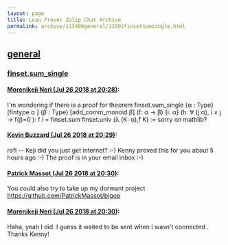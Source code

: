 ```yaml
---
layout: page
title: Lean Prover Zulip Chat Archive 
permalink: archive/113488general/31502finsetsumsingle.html
---
```


## [general](index.html)
### [finset.sum_single](31502finsetsumsingle.html)

#### [Morenikeji Neri (Jul 26 2018 at 20:28)](https://leanprover.zulipchat.com/#narrow/stream/113488-general/topic/finset.sum_single/near/130363587):
I'm wondering if there is a proof for
theorem finset.sum_single {α : Type}[fintype α ] {β : Type} [add_comm_monoid β] (f: α → β) {i: α} (h: ∀ (j:α), i ≠ j → f(j)=0 ): 
f i = finset.sum finset.univ (λ (K: α),f K) := sorry
on mathlib?

#### [Kevin Buzzard (Jul 26 2018 at 20:29)](https://leanprover.zulipchat.com/#narrow/stream/113488-general/topic/finset.sum_single/near/130363659):
rofl -- Keji did you just get internet? :-) Kenny proved this for you about 5 hours ago :-) The proof is in your email inbox :-)

#### [Patrick Massot (Jul 26 2018 at 20:30)](https://leanprover.zulipchat.com/#narrow/stream/113488-general/topic/finset.sum_single/near/130363721):
You could also try to take up my dormant project https://github.com/PatrickMassot/bigop

#### [Morenikeji Neri (Jul 26 2018 at 20:30)](https://leanprover.zulipchat.com/#narrow/stream/113488-general/topic/finset.sum_single/near/130363726):
Haha, yeah I did. I guess it waited to be sent when I wasn't connected . Thanks Kenny!

